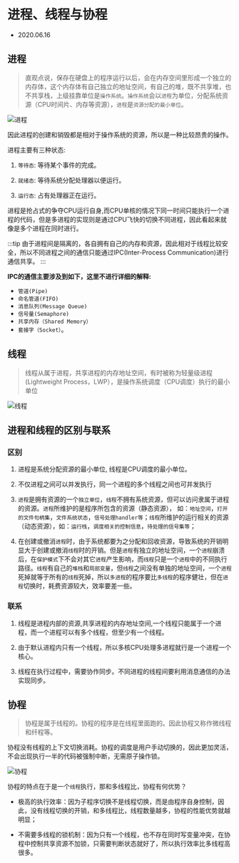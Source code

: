 # 进程、线程与协程

- 2020.06.16

## 进程

> 直观点说，保存在硬盘上的程序运行以后，会在内存空间里形成一个独立的内存体，这个内存体有自己独立的地址空间，有自己的堆，既不共享堆，也不共享栈，上级挂靠单位是`操作系统`。`操作系统`会以`进程`为单位，分配系统资源（CPU时间片、内存等资源），`进程`是`资源分配的最小单位`。

![进程](https://img-blog.csdnimg.cn/20200616202502898.jpg)

因此进程的创建和销毁都是相对于操作系统的资源，所以是一种比较昂贵的操作。

进程主要有三种状态:

1. `等待态`: 等待某个事件的完成。

2. `就绪态`: 等待系统分配处理器以便运行。

3. `运行态`: 占有处理器正在运行。

进程是抢占式的争夺CPU运行自身,而CPU单核的情况下同一时间只能执行一个进程的代码，但是多进程的实现则是通过CPU飞快的切换不同进程，因此看起来就像是多个进程在同时进行。

:::tip
由于进程间是隔离的，各自拥有自己的内存和资源，因此相对于线程比较安全，所以不同进程之间的通信只能通过IPC(Inter-Process Communication)进行通信共享。
:::

**IPC的通信主要涉及到如下，这里不进行详细的解释:**

- `管道(Pipe)`
- `命名管道(FIFO)`
- `消息队列(Message Queue)` 
- `信号量(Semaphore)` 
- `共享内存（Shared Memory）`
- `套接字（Socket）`。

## 线程

> 线程从属于进程，共享进程的内存地址空间，有时被称为轻量级进程(Lightweight Process，LWP），是操作系统调度（CPU调度）执行的最小单位

![线程](https://img-blog.csdnimg.cn/20200616204452301.jpg?x-oss-process=image/watermark,type_ZmFuZ3poZW5naGVpdGk,shadow_10,text_aHR0cHM6Ly9ibG9nLmNzZG4ubmV0L3hqbDI3MTMxNA==,size_16,color_FFFFFF,t_70)


## 进程和线程的区别与联系

### 区别

1. 进程是系统分配资源的最小单位, 线程是CPU调度的最小单位。

2. 不仅进程之间可以并发执行，同一个进程的多个线程之间也可并发执行

3. `进程`是拥有资源的一个`独立单位`，`线程`不拥有系统资源，但可以访问隶属于进程的资源。`进程`所维护的是程序所包含的资源（静态资源）， 如：`地址空间`，`打开的文件句柄集`，`文件系统状态`，`信号处理handler等`；`线程`所维护的运行相关的资源（动态资源），如：`运行栈`，`调度相关的控制信息`，`待处理的信号集等`；

4. 在创建或撤消`进程`时，由于系统都要为之分配和回收资源，导致系统的开销明显大于创建或撤消`线程`时的开销。但是`进程`有独立的地址空间，一个`进程`崩溃后，在`保护模式`下不会对其它`进程`产生影响，而`线程`只是一个`进程`中的不同执行路径。`线程`有自己的`堆栈`和`局部变量`，但`线程`之间没有单独的地址空间，一个`进程`死掉就等于所有的`线程`死掉，所以`多进程`的程序要比`多线程`的程序健壮，但在`进程`切换时，耗费资源较大，效率要差一些。

### 联系

1. 线程是进程内部的资源,共享进程的内存地址空间,一个线程只能属于一个进程，而一个进程可以有多个线程，但至少有一个线程。

2. 由于默认进程内只有一个线程，所以多核CPU处理多进程就行是一个进程一个核心。

3. 线程在执行过程中，需要协作同步。不同进程的线程间要利用消息通信的办法实现同步。

## 协程

> 协程是属于线程的。协程的程序是在线程里面跑的。因此协程又称作微线程和纤程等。

协程没有线程的上下文切换消耗。协程的调度是用户手动切换的，因此更加灵活，不会出现执行一半的代码被强制中断，无需原子操作锁。

![协程](https://img-blog.csdnimg.cn/20200616205637977.jpg?x-oss-process=image/watermark,type_ZmFuZ3poZW5naGVpdGk,shadow_10,text_aHR0cHM6Ly9ibG9nLmNzZG4ubmV0L3hqbDI3MTMxNA==,size_16,color_FFFFFF,t_70)


协程的特点在于是一个`线程`执行，那和多线程比，协程有何优势？

- 极高的执行效率：因为子程序切换不是线程切换，而是由程序自身控制，因此，没有线程切换的开销，和多线程比，线程数量越多，协程的性能优势就越明显；

- 不需要多线程的锁机制：因为只有一个线程，也不存在同时写变量冲突，在协程中控制共享资源不加锁，只需要判断状态就好了，所以执行效率比多线程高很多。
